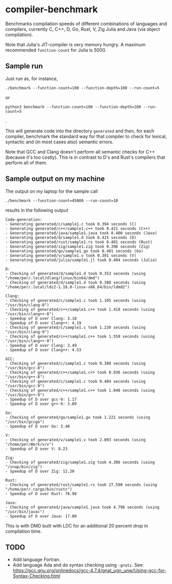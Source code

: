 # compiler-benchmark

Benchmarks compilation speeds of different combinations of languages and
compilers, currently C, C++, D, Go, Rust, V, Zig Julia and Java (via object
compilation).

Note that Julia's JIT-compiler is very memory hungry. A maximum recommended
`function-count` for Julia is 5000.

## Sample run

Just run as, for instance,

    ./benchmark --function-count=100 --function-depth=100 --run-count=5

or

    python3 benchmark --function-count=100 --function-depth=100 --run-count=5

.

This will generate code into the directory `generated` and then, for each
compiler, benchmark the standard way for that compiler to check for lexical,
syntactic and (in most cases also) semantic errors.

Note that GCC and Clang doesn't perform all semantic checks for C++ (because
it's too costly). This is in contrast to D's and Rust's compilers that perform
all of them.

## Sample output on my machine

The output on my laptop for the sample call

    ./benchmark --function-count=45000 --run-count=10

results in the following output

```
Code-generation:
- Generating generated/c/sample1.c took 0.394 seconds (C)
- Generating generated/c++/sample1.c++ took 0.421 seconds (C++)
- Generating generated/java/sample1.java took 0.400 seconds (Java)
- Generating generated/d/sample1.d took 0.415 seconds (D)
- Generating generated/rust/sample1.rs took 0.401 seconds (Rust)
- Generating generated/zig/sample1.zig took 0.396 seconds (Zig)
- Generating generated/go/sample1.go took 0.401 seconds (Go)
- Generating generated/v/sample1.v took 0.391 seconds (V)
- Generating generated/julia/sample1.jl took 0.404 seconds (Julia)

D:
- Checking of generated/d/sample1.d took 0.353 seconds (using "/home/per/.local/dlang/linux/bin64/dmd")
- Checking of generated/d/sample1.d took 0.388 seconds (using "/home/per/.local/ldc2-1.18.0-linux-x86_64/bin/ldmd2")

Clang:
- Checking of generated/c/sample1.c took 1.105 seconds (using "/usr/bin/clang-8")
- Checking of generated/c++/sample1.c++ took 1.410 seconds (using "/usr/bin/clang++-8")
- Speedup of D over Clang: 3.18
- Speedup of D over Clang++: 4.19
- Checking of generated/c/sample1.c took 1.230 seconds (using "/usr/bin/clang-9")
- Checking of generated/c++/sample1.c++ took 1.550 seconds (using "/usr/bin/clang++-9")
- Speedup of D over Clang: 3.49
- Speedup of D over Clang++: 4.53

GCC:
- Checking of generated/c/sample1.c took 0.380 seconds (using "/usr/bin/gcc-8")
- Checking of generated/c++/sample1.c++ took 0.936 seconds (using "/usr/bin/g++-8")
- Checking of generated/c/sample1.c took 0.404 seconds (using "/usr/bin/gcc-9")
- Checking of generated/c++/sample1.c++ took 1.048 seconds (using "/usr/bin/g++-9")
- Speedup of D over gcc-9: 1.17
- Speedup of D over g++-9: 3.09

Go:
- Checking of generated/go/sample1.go took 1.221 seconds (using "/usr/bin/gccgo")
- Speedup of D over Go: 3.48

V:
- Checking of generated/v/sample1.v took 2.893 seconds (using "/home/per/Work/v/v")
- Speedup of D over V: 8.23

Zig:
- Checking of generated/zig/sample1.zig took 4.306 seconds (using "/snap/bin/zig")
- Speedup of D over Zig: 12.20

Rust:
- Checking of generated/rust/sample1.rs took 27.590 seconds (using "/home/per/.cargo/bin/rustc")
- Speedup of D over Rust: 78.98

Java:
- Checking of generated/java/sample1.java took 4.798 seconds (using "/usr/bin/javac")
- Speedup of D over Java: 17.00
```

This is with DMD built with LDC for an additional 20 percent drop in compilation time.

## TODO

- Add language Fortran.
- Add language Ada and do syntax checking using `-gnats`. See: https://gcc.gnu.org/onlinedocs/gcc-4.7.4/gnat_ugn_unw/Using-gcc-for-Syntax-Checking.html
